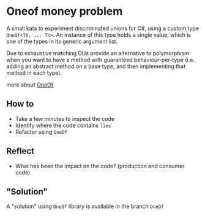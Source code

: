 # Oneof money problem
A small kata to experiment discriminated unions for C#, using a custom type `OneOf<T0, ... Tn>`.
An instance of this type holds a single value, which is one of the types in its generic argument list.

Due to exhaustive matching DUs provide an alternative to polymorphism when you want to have a method with guaranteed behaviour-per-type (i.e. adding an abstract method on a base type, and then implementing that method in each type). 

more about [OneOf](https://github.com/mcintyre321/OneOf)

## How to
- Take a few minutes to inspect the code
- Identify where the code contains `lies`
- Refactor using `OneOf`

## Reflect
- What has been the impact on the code? (production and consumer code)

## "Solution"
A "solution" using `OneOf` library is available in the branch `OneOf`
